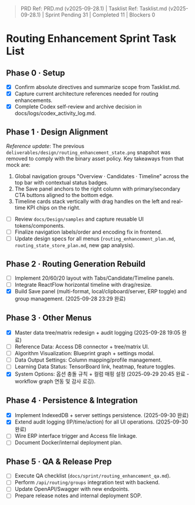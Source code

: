 ﻿> PRD Ref: PRD.md (v2025-09-28.1) | Tasklist Ref: Tasklist.md (v2025-09-28.1) | Sprint Pending 31 | Completed 11 | Blockers 0

# Routing Enhancement Sprint Task List

## Phase 0 · Setup
- [x] Confirm absolute directives and summarize scope from Tasklist.md.
- [x] Capture current architecture references needed for routing enhancements.
- [x] Complete Codex self-review and archive decision in docs/logs/codex_activity_log.md.

## Phase 1 · Design Alignment
_Reference update_: The previous `deliverables/design/routing_enhancement_state.png` snapshot was removed to comply with the binary asset policy. Key takeaways from that mock are:
1. Global navigation groups "Overview · Candidates · Timeline" across the top bar with contextual status badges.
2. The Save panel anchors to the right column with primary/secondary CTA buttons aligned to the bottom edge.
3. Timeline cards stack vertically with drag handles on the left and real-time KPI chips on the right.
- [ ] Review `docs/Design/samples` and capture reusable UI tokens/components.
- [ ] Finalize navigation labels/order and encoding fix in frontend.
- [ ] Update design specs for all menus (`routing_enhancement_plan.md`, `routing_state_store_plan.md`, new gap analysis).

## Phase 2 · Routing Generation Rebuild
- [ ] Implement 20/60/20 layout with Tabs/Candidate/Timeline panels.
- [ ] Integrate ReactFlow horizontal timeline with drag/resize.
- [x] Build Save panel (multi-format, local/clipboard/server, ERP toggle) and group management. (2025-09-28 23:29 완료)

## Phase 3 · Other Menus
- [x] Master data tree/matrix redesign + audit logging (2025-09-28 19:05 완료)
- [ ] Reference Data: Access DB connector + tree/matrix UI.
- [ ] Algorithm Visualization: Blueprint graph + settings modal.
- [ ] Data Output Settings: Column mapping/profile management.
- [ ] Learning Data Status: TensorBoard link, heatmap, feature toggles.
- [x] System Options: 옵션 충돌 규칙 + 컬럼 매핑 설정 (2025-09-29 20:45 완료 - workflow graph 연동 및 감사 로깅).

## Phase 4 · Persistence & Integration
- [x] Implement IndexedDB + server settings persistence. (2025-09-30 완료)
- [x] Extend audit logging (IP/time/action) for all UI operations. (2025-09-30 완료)
- [ ] Wire ERP interface trigger and Access file linkage.
- [ ] Document Docker/internal deployment plan.

## Phase 5 · QA & Release Prep
- [ ] Execute QA checklist (`docs/sprint/routing_enhancement_qa.md`).
- [ ] Perform `/api/routing/groups` integration test with backend.
- [ ] Update OpenAPI/Swagger with new endpoints.
- [ ] Prepare release notes and internal deployment SOP.
